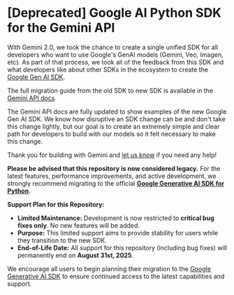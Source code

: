 # [Deprecated] Google AI Python SDK for the Gemini API

With Gemini 2.0, we took the chance to create a single unified SDK for all developers who want to use Google's GenAI models (Gemini, Veo, Imagen, etc). As part of that process, we took all of the feedback from this SDK and what developers like about other SDKs in the ecosystem to create the [Google Gen AI SDK](https://github.com/googleapis/python-genai). 

The full migration guide from the old SDK to new SDK is available in the [Gemini API docs](https://ai.google.dev/gemini-api/docs/migrate).

The Gemini API docs are fully updated to show examples of the new Google Gen AI SDK. We know how disruptive an SDK change can be and don't take this change lightly, but our goal is to create an extremely simple and clear path for developers to build with our models so it felt necessary to make this change.

Thank you for building with Gemini and [let us know](https://discuss.ai.google.dev/c/gemini-api/4) if you need any help!

**Please be advised that this repository is now considered legacy.** For the latest features, performance improvements, and active development, we strongly recommend migrating to the official **[Google Generative AI SDK for Python](https://github.com/googleapis/python-genai)**.

**Support Plan for this Repository:**

*   **Limited Maintenance:** Development is now restricted to **critical bug fixes only**. No new features will be added.
*   **Purpose:** This limited support aims to provide stability for users while they transition to the new SDK.
*   **End-of-Life Date:** All support for this repository (including bug fixes) will permanently end on **August 31st, 2025**.

We encourage all users to begin planning their migration to the [Google Generative AI SDK](https://github.com/googleapis/python-genai) to ensure continued access to the latest capabilities and support.

<!-- 
[START update]
# With Gemini 2 we're launching a new SDK. See the following doc for details.
# https://ai.google.dev/gemini-api/docs/migrate
[END update]
 -->
